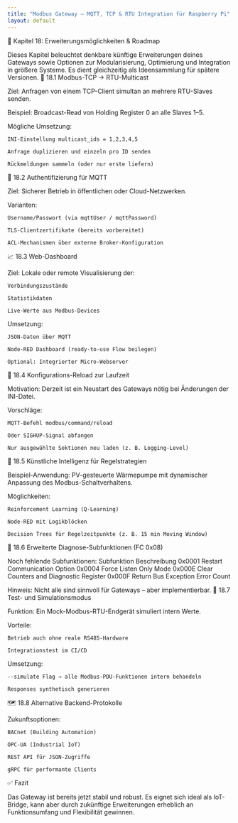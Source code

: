 ```yaml
---
title: "Modbus Gateway – MQTT, TCP & RTU Integration für Raspberry Pi"
layout: default
---
```


🚀 Kapitel 18: Erweiterungsmöglichkeiten & Roadmap

Dieses Kapitel beleuchtet denkbare künftige Erweiterungen deines Gateways sowie Optionen zur Modularisierung, Optimierung und Integration in größere Systeme. Es dient gleichzeitig als Ideensammlung für spätere Versionen.
🔄 18.1 Modbus-TCP → RTU-Multicast

Ziel:
Anfragen von einem TCP-Client simultan an mehrere RTU-Slaves senden.

Beispiel:
Broadcast-Read von Holding Register 0 an alle Slaves 1–5.

Mögliche Umsetzung:

    INI-Einstellung multicast_ids = 1,2,3,4,5

    Anfrage duplizieren und einzeln pro ID senden

    Rückmeldungen sammeln (oder nur erste liefern)

🔐 18.2 Authentifizierung für MQTT

Ziel:
Sicherer Betrieb in öffentlichen oder Cloud-Netzwerken.

Varianten:

    Username/Passwort (via mqttUser / mqttPassword)

    TLS-Clientzertifikate (bereits vorbereitet)

    ACL-Mechanismen über externe Broker-Konfiguration

📈 18.3 Web-Dashboard

Ziel:
Lokale oder remote Visualisierung der:

    Verbindungszustände

    Statistikdaten

    Live-Werte aus Modbus-Devices

Umsetzung:

    JSON-Daten über MQTT

    Node-RED Dashboard (ready-to-use Flow beilegen)

    Optional: Integrierter Micro-Webserver

🔌 18.4 Konfigurations-Reload zur Laufzeit

Motivation:
Derzeit ist ein Neustart des Gateways nötig bei Änderungen der INI-Datei.

Vorschläge:

    MQTT-Befehl modbus/command/reload

    Oder SIGHUP-Signal abfangen

    Nur ausgewählte Sektionen neu laden (z. B. Logging-Level)

🧠 18.5 Künstliche Intelligenz für Regelstrategien

Beispiel-Anwendung:
PV-gesteuerte Wärmepumpe mit dynamischer Anpassung des Modbus-Schaltverhaltens.

Möglichkeiten:

    Reinforcement Learning (Q-Learning)

    Node-RED mit Logikblöcken

    Decision Trees für Regelzeitpunkte (z. B. 15 min Moving Window)

📜 18.6 Erweiterte Diagnose-Subfunktionen (FC 0x08)

Noch fehlende Subfunktionen:
Subfunktion	Beschreibung
0x0001	Restart Communication Option
0x0004	Force Listen Only Mode
0x000E	Clear Counters and Diagnostic Register
0x000F	Return Bus Exception Error Count

Hinweis:
Nicht alle sind sinnvoll für Gateways – aber implementierbar.
🧪 18.7 Test- und Simulationsmodus

Funktion:
Ein Mock-Modbus-RTU-Endgerät simuliert intern Werte.

Vorteile:

    Betrieb auch ohne reale RS485-Hardware

    Integrationstest im CI/CD

Umsetzung:

    --simulate Flag → alle Modbus-PDU-Funktionen intern behandeln

    Responses synthetisch generieren

🗺 18.8 Alternative Backend-Protokolle

Zukunftsoptionen:

    BACnet (Building Automation)

    OPC-UA (Industrial IoT)

    REST API für JSON-Zugriffe

    gRPC für performante Clients

✅ Fazit

Das Gateway ist bereits jetzt stabil und robust. Es eignet sich ideal als IoT-Bridge, kann aber durch zukünftige Erweiterungen erheblich an Funktionsumfang und Flexibilität gewinnen.

